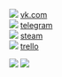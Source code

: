 ![](https://i.ibb.co/FsjN9m9/vk.png) [vk.com](https://vk.com/wolf49406)  
![](https://i.ibb.co/VmhTyQv/telegram.png) [telegram](https://t.me/wolf49406)  
![](https://i.ibb.co/dBZG1nM/steam.png) [steam](https://steamcommunity.com/id/wolf49406/)  
![](https://i.ibb.co/bBbWR2V/trello.png) [trello](https://trello.com/b/PgUoZnoL/crimson)  

![](https://komarev.com/ghpvc/?username=Wolf49406&color=blue&style=for-the-badge)
![](https://hit.yhype.me/github/profile?user_id=26302888)
